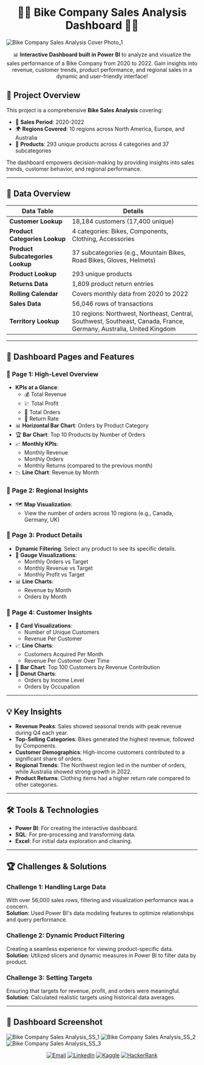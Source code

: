 <h1 align="center">🚴‍♂️ Bike Company Sales Analysis Dashboard 🚴‍♀️</h1>

![Bike Company Sales Analysis Cover Photo_1](https://github.com/user-attachments/assets/a8290dc0-daaa-490a-bc38-840da17e72d7)


<p align="center">
  📊 <strong>Interactive Dashboard built in Power BI</strong> to analyze and visualize the sales performance of a Bike Company from 2020 to 2022.  
  Gain insights into revenue, customer trends, product performance, and regional sales in a dynamic and user-friendly interface!
</p>



## 🌟 Project Overview  
This project is a comprehensive **Bike Sales Analysis** covering:  
- 📅 **Sales Period**: 2020-2022  
- 🌍 **Regions Covered**: 10 regions across North America, Europe, and Australia  
- 🛒 **Products**: 293 unique products across 4 categories and 37 subcategories  

The dashboard empowers decision-making by providing insights into sales trends, customer behavior, and regional performance.  

---

## 📂 Data Overview  

| **Data Table**               | **Details**                                                                 |
|-------------------------------|-----------------------------------------------------------------------------|
| **Customer Lookup**           | 18,184 customers (17,400 unique)                                           |
| **Product Categories Lookup** | 4 categories: Bikes, Components, Clothing, Accessories                     |
| **Product Subcategories Lookup** | 37 subcategories (e.g., Mountain Bikes, Road Bikes, Gloves, Helmets)     |
| **Product Lookup**            | 293 unique products                                                       |
| **Returns Data**              | 1,809 product return entries                                              |
| **Rolling Calendar**          | Covers monthly data from 2020 to 2022                                     |
| **Sales Data**                | 56,046 rows of transactions                                               |
| **Territory Lookup**          | 10 regions: Northwest, Northeast, Central, Southwest, Southeast, Canada, France, Germany, Australia, United Kingdom |

---

## 🎨 Dashboard Pages and Features  

### 📌 **Page 1: High-Level Overview**  
- **KPIs at a Glance**:  
  - 💰 Total Revenue  
  - 💹 Total Profit  
  - 🛒 Total Orders  
  - 🔄 Return Rate  
- 📊 **Horizontal Bar Chart**: Orders by Product Category  
- 🏆 **Bar Chart**: Top 10 Products by Number of Orders  
- 📈 **Monthly KPIs**:  
  - Monthly Revenue  
  - Monthly Orders  
  - Monthly Returns (compared to the previous month)  
- 📉 **Line Chart**: Revenue by Month  

### 📌 **Page 2: Regional Insights**  
- 🗺️ **Map Visualization**:  
  - View the number of orders across 10 regions (e.g., Canada, Germany, UK)  

### 📌 **Page 3: Product Details**  
- **Dynamic Filtering**: Select any product to see its specific details.  
- 🎯 **Gauge Visualizations**:  
  - Monthly Orders vs Target  
  - Monthly Revenue vs Target  
  - Monthly Profit vs Target  
- 📊 **Line Charts**:  
  - Revenue by Month  
  - Orders by Month  

### 📌 **Page 4: Customer Insights**  
- 👤 **Card Visualizations**:  
  - Number of Unique Customers  
  - Revenue Per Customer  
- 📈 **Line Charts**:  
  - Customers Acquired Per Month  
  - Revenue Per Customer Over Time  
- 🏅 **Bar Chart**: Top 100 Customers by Revenue Contribution  
- 🍩 **Donut Charts**:  
  - Orders by Income Level  
  - Orders by Occupation  

---

## 💡 Key Insights  
- **Revenue Peaks**: Sales showed seasonal trends with peak revenue during Q4 each year.  
- **Top-Selling Categories**: Bikes generated the highest revenue, followed by Components.  
- **Customer Demographics**: High-income customers contributed to a significant share of orders.  
- **Regional Trends**: The Northwest region led in the number of orders, while Australia showed strong growth in 2022.  
- **Product Returns**: Clothing items had a higher return rate compared to other categories.  

---

## 🛠️ Tools & Technologies  
- **Power BI**: For creating the interactive dashboard.  
- **SQL**: For pre-processing and transforming data.  
- **Excel**: For initial data exploration and cleaning.  

---

## 🏆 Challenges & Solutions  
### Challenge 1: Handling Large Data  
With over 56,000 sales rows, filtering and visualization performance was a concern.  
**Solution**: Used Power BI's data modeling features to optimize relationships and query performance.  

### Challenge 2: Dynamic Product Filtering  
Creating a seamless experience for viewing product-specific data.  
**Solution**: Utilized slicers and dynamic measures in Power BI to filter data by product.  

### Challenge 3: Setting Targets  
Ensuring that targets for revenue, profit, and orders were meaningful.  
**Solution**: Calculated realistic targets using historical data averages.  

---

## 📸 Dashboard Screenshot  
![Bike Company Sales Analysis_SS_1](https://github.com/user-attachments/assets/6109ecb4-df95-4cd0-a061-5d0d037e1f91)
![Bike Company Sales Analysis_SS_2](https://github.com/user-attachments/assets/1b858c16-3261-4b11-b1bb-f3859af4225e)
![Bike Company Sales Analysis_SS_3](https://github.com/user-attachments/assets/f0dde585-ae32-49df-b6d3-fdb4c4a145b7)


<p align="center"> <a href="mailto:akshay.manchekar2002@gmail.com"><img src="https://img.shields.io/badge/Email-D14836?style=for-the-badge&logo=gmail&logoColor=white" alt="Email"></a> <a href="https://www.linkedin.com/in/akshaymanchekar"><img src="https://img.shields.io/badge/LinkedIn-0077B5?style=for-the-badge&logo=linkedin&logoColor=white" alt="LinkedIn"></a> <a href="https://www.kaggle.com/akshaymanchekar"><img src="https://img.shields.io/badge/Kaggle-20BEFF?style=for-the-badge&logo=kaggle&logoColor=white" alt="Kaggle"></a> <a href="https://www.hackerrank.com/akshay_mancheka1"><img src="https://img.shields.io/badge/HackerRank-2EC866?style=for-the-badge&logo=hackerrank&logoColor=white" alt="HackerRank"></a> </p>


